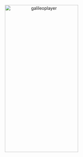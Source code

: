 <p align="center">
  <img src="https://media.giphy.com/media/3ohjUX80SMU8qG0A8w/giphy.gif" width="240" height="480" align="center" alt="galileoplayer">
</p>
